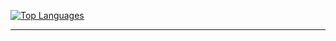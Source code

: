 

[![Top Languages](https://github-readme-stats.vercel.app/api/top-langs/?username=krystof-cejchan&layout=default)](https://www.krystofcejchan.cz/)
<!--
[![Readme Card](https://github-readme-stats.vercel.app/api/pin/?username=krystof-cejchan&repo=Lite-Java-Weather-Library)](https://github.com/anuraghazra/github-readme-stats)

![My Stats](https://github-readme-stats.vercel.app/api?username=krystof-cejchan&show_icons=true)-->
<hr></hr>
